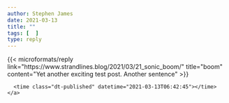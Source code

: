 ```yaml
---
author: Stephen James
date: 2021-03-13
title: ""
tags: [  ]
type: reply
---
```

<div class="h-entry">
	{{< microformats/reply link="https://www.strandlines.blog/2021/03/21_sonic_boom/" title="boom" content="Yet another exciting test post. Another sentence" >}}

 	  <time class="dt-published" datetime="2021-03-13T06:42:45"></time>
	</a>
</p>
</div>